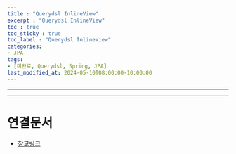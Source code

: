 ```yaml
---
title : "Querydsl InlineView"
excerpt : "Querydsl InlineView"
toc : true
toc_sticky : true
toc_label : "Querydsl InlineView"
categories:
- JPA
tags:
- [미완료, Querydsl, Spring, JPA]
last_modified_at: 2024-05-10T08:00:00-10:00:00
---
```

  
---
  
---
  
# 연결문서
- [참고링크](https://dev-racoon.tistory.com/40)